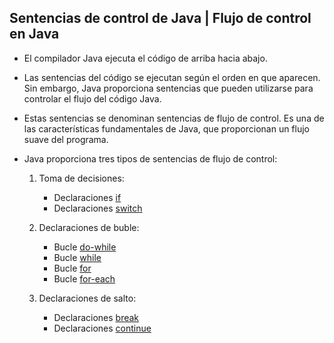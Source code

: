 
## Sentencias de control de Java | Flujo de control en Java

- El compilador Java ejecuta el código de arriba hacia abajo.

- Las sentencias del código se ejecutan según el orden en que aparecen. Sin embargo, Java proporciona sentencias que pueden utilizarse para controlar el flujo del código Java.

- Estas sentencias se denominan sentencias de flujo de control. Es una de las características fundamentales de Java, que proporcionan un flujo suave del programa.

- Java proporciona tres tipos de sentencias de flujo de control:

    1. Toma de decisiones:
        - Declaraciones [if](./if/README.md)
        - Declaraciones [switch](./switch/README.md)

    2. Declaraciones de buble:
        - Bucle [do-while](./do-while/README.md)
        - Bucle [while](./while/README.md)
        - Bucle [for](./for/README.md)
        - Bucle [for-each](./for/README.md)

    3. Declaraciones de salto:
        - Declaraciones [break](./break/README.md)
        - Declaraciones [continue](./continue/README.md)


